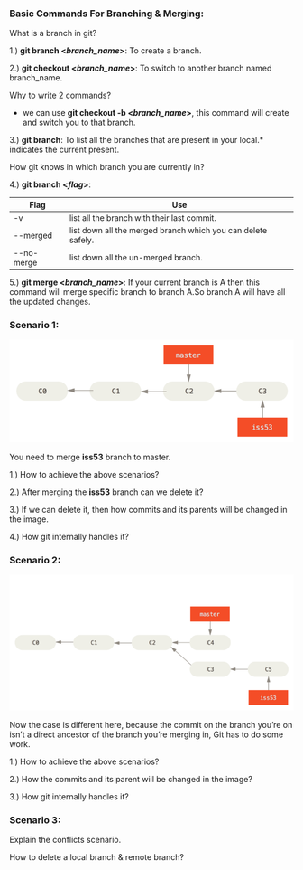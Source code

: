 ### Basic Commands For Branching & Merging:

What is a branch in git?

1.) **git branch <_branch_name_>**: To create a branch.

2.) **git checkout <_branch_name_>**: To switch to another branch named branch_name.

Why to write 2 commands?
- we can use **git checkout -b <_branch_name_>**, this command will create and switch you to that branch.

3.) **git branch**: To list all the branches that are present in your local.* indicates the current present.

How git knows in which branch you are currently in?

4.) **git branch <_flag_>**: 

| Flag       | Use                                                          |
|------------|--------------------------------------------------------------|
| -v         | list all the branch with their last commit.                  |
| --merged   | list down all the merged branch which you can delete safely. |
| --no-merge | list down all the un-merged branch.                          |
 
5.) **git merge <_branch_name_>**: If your current branch is A then this command will merge specific branch to branch A.So branch A will have all the updated changes.

### Scenario 1: 

![](../images/basic-branching-3.png)

You need to merge **iss53** branch to master.

1.) How to achieve the above scenarios?

2.) After merging the **iss53** branch can we delete it?

3.) If we can delete it, then how commits and its parents will be changed in the image.

4.) How git internally handles it?


### Scenario 2:

![](../images/basic-branching-7.png)

Now the case is different here, because the commit on the branch you’re on isn’t a direct ancestor of the branch you’re merging in, Git has to do some work.

1.) How to achieve the above scenarios?

2.) How the commits and its parent will be changed in the image?

3.) How git internally handles it?

### Scenario 3: 
Explain the conflicts scenario.

How to delete a local branch & remote branch? 

